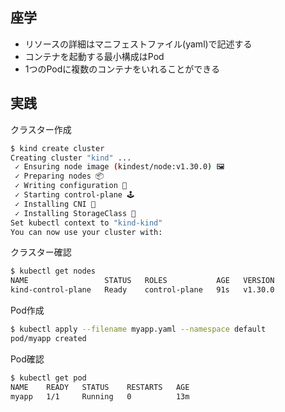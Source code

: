 ## 座学
- リソースの詳細はマニフェストファイル(yaml)で記述する
- コンテナを起動する最小構成はPod
- 1つのPodに複数のコンテナをいれることができる

## 実践
クラスター作成
```bash
$ kind create cluster
Creating cluster "kind" ...
 ✓ Ensuring node image (kindest/node:v1.30.0) 🖼 
 ✓ Preparing nodes 📦  
 ✓ Writing configuration 📜 
 ✓ Starting control-plane 🕹️ 
 ✓ Installing CNI 🔌 
 ✓ Installing StorageClass 💾 
Set kubectl context to "kind-kind"
You can now use your cluster with:
```
クラスター確認
```bash
$ kubectl get nodes
NAME                 STATUS   ROLES           AGE   VERSION
kind-control-plane   Ready    control-plane   91s   v1.30.0
```
Pod作成
```bash
$ kubectl apply --filename myapp.yaml --namespace default
pod/myapp created
```
Pod確認
```bash
$ kubectl get pod
NAME    READY   STATUS    RESTARTS   AGE
myapp   1/1     Running   0          13m
```